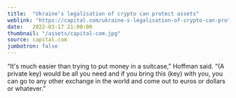 ```yaml
---
title:  "Ukraine’s legalisation of crypto can protect assets"
weblink: "https://capital.com/ukraine-s-legalisation-of-crypto-can-protect-assets"
date:   2022-03-17 21:00:00
thumbnail: "/assets/capital-com.jpg"
source: capital.com
jumbotron: false
---
```

“It's much easier than trying to put money in a suitcase,” Hoffman said.  “(A private key) would be all you need and if you bring this (key) with you, you can go to any other exchange in the world and come out to euros or dollars or whatever.”
